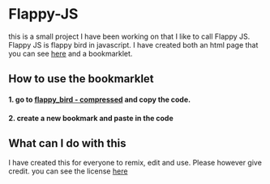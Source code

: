# Flappy-JS
this is a small project I have been working on that I like to call Flappy JS. Flappy JS is flappy bird in javascript. I have created both an html page that you can see [here](https://jjneep.github.io/Flappy-JS/) and a bookmarklet.
## How to use the bookmarklet
#### 1. go to [flappy_bird - compressed](flappy_bird%20-%20compressed.js) and copy the code.
#### 2. create a new bookmark and paste in the code
## What can I do with this
I have created this for everyone to remix, edit and use. Please however give credit. you can see the license [here](LICENSE)
